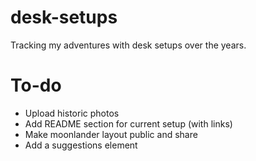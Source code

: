 # desk-setups

Tracking my adventures with desk setups over the years.

# To-do
* Upload historic photos
* Add README section for current setup (with links)
* Make moonlander layout public and share
* Add a suggestions element
